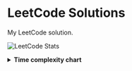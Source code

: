 # LeetCode Solutions
My LeetCode solution.

![LeetCode Stats](https://leetcode.card.workers.dev/Mo-Shakib?theme=default&font=baloo&extension=null&border=1)







<details>
  <summary><b> Time complexity chart</b></summary>
  
![Big-O time complexity chart](https://i.imgur.com/Fr60hgB.png)
![](https://i.imgur.com/6ghKT9M.png)
![](https://i.imgur.com/40gXcOR.png)
</details>
